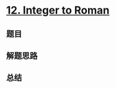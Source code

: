 # [12. Integer to Roman](https://leetcode.com/problems/integer-to-roman/)

## 题目


## 解题思路


## 总结


